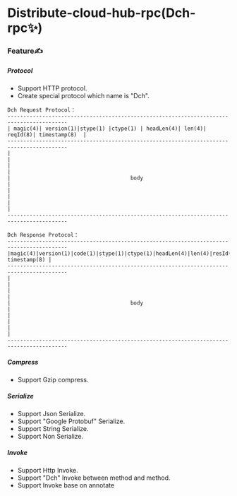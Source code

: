 # Distribute-cloud-hub-rpc(Dch-rpc✨)

### Feature✍️

##### Protocol

- Support HTTP protocol.
- Create special protocol which name is "Dch".

```
Dch Request Protocol：
-----------------------------------------------------------------------------------------
| magic(4)| version(1)|stype(1) |ctype(1) | headLen(4)| len(4)| reqId(8)| timestamp(8)  |
-----------------------------------------------------------------------------------------
|                                                                                       |
|                                                                                       |
|                                      body                                             | 
|                                                                                       |
|                                                                                       |
-----------------------------------------------------------------------------------------

Dch Response Protocol：
-----------------------------------------------------------------------------------------
|magic(4)|version(1)|code(1)|stype(1)|ctype(1)|headLen(4)|len(4)|resId(8)| timestamp(8) |
-----------------------------------------------------------------------------------------
|                                                                                       |
|                                                                                       |
|                                      body                                             | 
|                                                                                       |
|                                                                                       |
-----------------------------------------------------------------------------------------
```

##### Compress

- Support Gzip compress.

##### Serialize

- Support Json Serialize.
- Support "Google Protobuf" Serialize.
- Support String Serialize.
- Support Non Serialize.

##### Invoke

- Support Http Invoke.
- Support "Dch" Invoke between method and method.
- Support Invoke base on annotate



